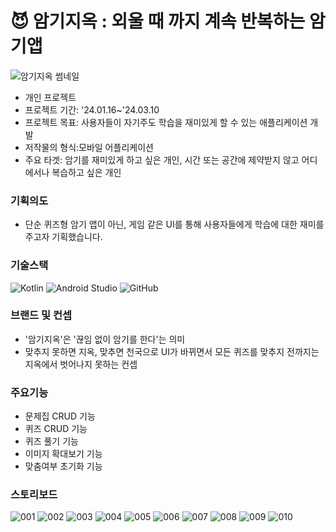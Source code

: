 # 😈 암기지옥 : 외울 때 까지 계속 반복하는 암기앱

![암기지옥 썸네일](https://github.com/tongueEye/CustomQuizApp/assets/109783402/d681b85c-a9d4-4590-8f39-dfd17f645396)

* 개인 프로젝트
* 프로젝트 기간: '24.01.16~'24.03.10
* 프로젝트 목표: 사용자들이 자기주도 학습을 재미있게 할 수 있는 애플리케이션 개발
* 저작물의 형식:모바일 어플리케이션
* 주요 타겟: 암기를 재미있게 하고 싶은 개인, 시간 또는 공간에 제약받지 않고 어디에서나 복습하고 싶은 개인


### 기획의도

* 단순 퀴즈형 암기 앱이 아닌, 게임 같은 UI를 통해 사용자들에게 학습에 대한 재미를 주고자 기획했습니다.


### 기술스택
  ![Kotlin](https://img.shields.io/badge/Kotlin-007396?style=for-the-badge&logo=kotlin&logoColor=white)
  ![Android Studio](https://img.shields.io/badge/Android_Studio-3DDC84?style=for-the-badge&logo=android-studio&logoColor=white)
  ![GitHub](https://img.shields.io/badge/GitHub-181717?style=for-the-badge&logo=github&logoColor=white)

### 브랜드 및 컨셉
* '암기지옥'은 '끊임 없이 암기를 한다'는 의미
* 맞추지 못하면 지옥, 맞추면 천국으로 UI가 바뀌면서 모든 퀴즈를 맞추지 전까지는 지옥에서 벗어나지 못하는 컨셉


### 주요기능
* 문제집 CRUD 기능
* 퀴즈 CRUD 기능
* 퀴즈 풀기 기능
* 이미지 확대보기 기능
* 맞춤여부 초기화 기능


### 스토리보드

![001](https://github.com/tongueEye/CustomQuizApp/assets/109783402/b0689e8a-8404-453b-bbac-08871732991e)
![002](https://github.com/tongueEye/CustomQuizApp/assets/109783402/be204c70-bae6-41b2-9ad4-a5fa2dda9ece)
![003](https://github.com/tongueEye/CustomQuizApp/assets/109783402/6ccc1f69-bf57-4c6c-926e-d63299722ef4)
![004](https://github.com/tongueEye/CustomQuizApp/assets/109783402/a1a9a54d-5a1d-48d1-a14f-a7037c868772)
![005](https://github.com/tongueEye/CustomQuizApp/assets/109783402/c2f07234-f0eb-485f-89a7-cecc1fe4fa56)
![006](https://github.com/tongueEye/CustomQuizApp/assets/109783402/bc8a0c96-060d-48e1-b7be-929f48979ce5)
![007](https://github.com/tongueEye/CustomQuizApp/assets/109783402/e65bde1b-e6b3-42f3-93e7-5de8e614030f)
![008](https://github.com/tongueEye/CustomQuizApp/assets/109783402/4ba46901-aed0-4574-a690-a78553bb111b)
![009](https://github.com/tongueEye/CustomQuizApp/assets/109783402/d4d0c0c6-e634-46e5-8575-ef704fd139bc)
![010](https://github.com/tongueEye/CustomQuizApp/assets/109783402/632ee9e4-b090-4295-9341-96c65ebb47ba)

